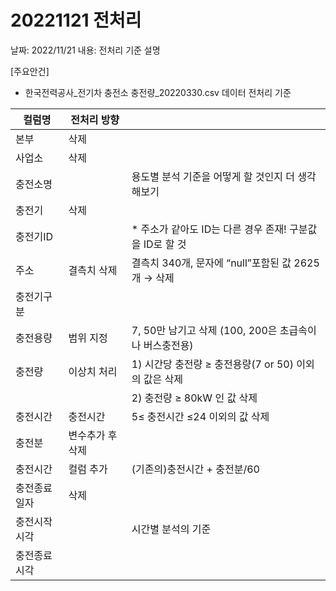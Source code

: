 # 20221121 전처리

날짜: 2022/11/21
내용: 전처리 기준 설명

[주요안건]

- 한국전력공사_전기차 충전소 충전량_20220330.csv 데이터 전처리 기준

| 컬럼명 | 전처리 방향 |  |
| --- | --- | --- |
| 본부 | 삭제 |  |
| 사업소 | 삭제 |  |
| 충전소명 |  | 용도별 분석 기준을 어떻게 할 것인지 더 생각해보기 |
| 충전기 | 삭제 |  |
| 충전기ID |  | * 주소가 같아도 ID는 다른 경우 존재! 구분값을 ID로 할 것 |
| 주소 | 결측치 삭제 | 결측치 340개, 문자에 “null”포함된 값 2625개 → 삭제 |
| 충전기구분 |  |  |
| 충전용량 | 범위 지정 | 7, 50만 남기고 삭제 (100, 200은 초급속이나 버스충전용) |
| 충전량 | 이상치 처리 | 1) 시간당 충전량 ≥ 충전용량(7 or 50) 이외의 값은 삭제 |
|  |  | 2) 충전량 ≥ 80kW 인 값 삭제 |
| 충전시간 | 충전시간 | 5≤ 충전시간 ≤24 이외의 값 삭제 |
| 충전분 | 변수추가 후 삭제 |  |
| 충전시간 | 컬럼 추가 | (기존의)충전시간 + 충전분/60 |
| 충전종료일자 | 삭제 |  |
| 충전시작시각 |  | 시간별 분석의 기준 |
| 충전종료시각 |  |  |